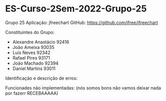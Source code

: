 # ES-Curso-2Sem-2022-Grupo-25

Grupo 25 
Aplicação: jfreechart
GitHub: https://github.com/jfree/jfreechart

Constituintes do Grupo:
  - Alexandre Anastácio 92416
  - João Ameixa 93035
  - Luís Neves 92342
  - Rafael Pires 93171
  - João Machado 92394
  - Daniel Martins 93011

Identificação e descrição de erros:


Funcionades não implementadas: (nós somos bons não vamos deixar nada por fazerr RECEBAAAAA)

